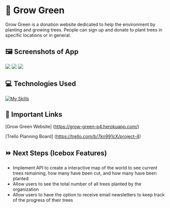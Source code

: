 # :evergreen_tree: Grow Green

Grow Green is a donation website dedicated to help the environment by planting and growing trees. People can sign up and donate to plant trees in specific locations or in general.

## :framed_picture: **Screenshots of App**
<img src = https://i.imgur.com/G49LLZI.jpg>
<img src = https://i.imgur.com/Dn2SAOy.jpg>
<img src = https://i.imgur.com/h5GaeDY.jpg>

## :computer: **Technologies Used**

[![My Skills](https://skillicons.dev/icons?i=js,html,css,react,nodejs,express,mongodb,react,heroku,markdown,git,github,vscode)](https://skillicons.dev)

## :link: **Important Links**

[Grow Green Website] (https://grow-green-p4.herokuapp.com/)

[Trello Planning Board] (https://trello.com/b/7kn991cX/project-4)

## :fast_forward: **Next Steps (Icebox Features)**

- Implement API to create a interactive map of the world to see current trees remaining, how many have been cut, and how many have been planted
- Allow users to see the total number of all trees planted by the organization
- Allow users to have the option to receive email newsletters to keep track of the progress of their trees
